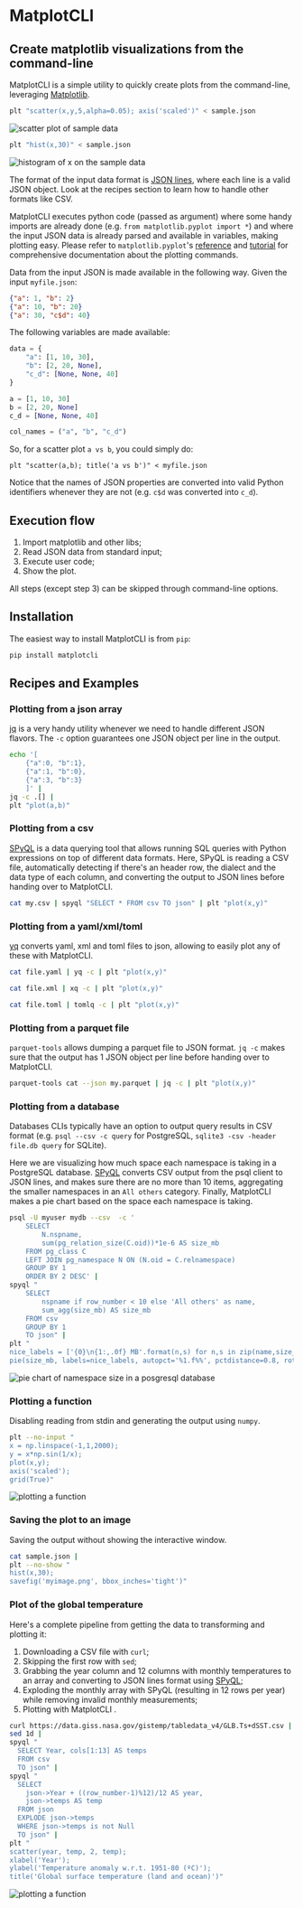 # MatplotCLI

## Create matplotlib visualizations from the command-line

MatplotCLI is a simple utility to quickly create plots from the command-line, leveraging [Matplotlib](https://github.com/matplotlib/matplotlib). 

```sh
plt "scatter(x,y,5,alpha=0.05); axis('scaled')" < sample.json
```

![scatter plot of sample data](img/scatter_sample.png)

```sh
plt "hist(x,30)" < sample.json
```

![histogram of x on the sample data](img/hist_sample.png)


The format of the input data format is [JSON lines](https://jsonlines.org), where each line is a valid JSON object. Look at the recipes section to learn how to handle other formats like CSV.

MatplotCLI executes python code (passed as argument) where some handy imports are already done (e.g. `from matplotlib.pyplot import *`) and where the input JSON data is already parsed and available in variables, making plotting easy. Please refer to `matplotlib.pyplot`'s [reference](https://matplotlib.org/stable/api/_as_gen/matplotlib.pyplot.html#module-matplotlib.pyplot) and [tutorial](https://matplotlib.org/stable/tutorials/introductory/pyplot.html) for comprehensive documentation about the plotting commands. 

Data from the input JSON is made available in the following way. Given the input `myfile.json`:

```json
{"a": 1, "b": 2}
{"a": 10, "b": 20}
{"a": 30, "c$d": 40}
```

The following variables are made available:

```python
data = {
    "a": [1, 10, 30],
    "b": [2, 20, None],
    "c_d": [None, None, 40]
}

a = [1, 10, 30]
b = [2, 20, None]
c_d = [None, None, 40]

col_names = ("a", "b", "c_d")
```

So, for a scatter plot `a vs b`, you could simply do:

```
plt "scatter(a,b); title('a vs b')" < myfile.json
```

Notice that the names of JSON properties are converted into valid Python identifiers whenever they are not (e.g. `c$d` was converted into `c_d`).

## Execution flow

1. Import matplotlib and other libs;
2. Read JSON data from standard input;
3. Execute user code;
4. Show the plot.

All steps (except step 3) can be skipped through command-line options.


## Installation

The easiest way to install MatplotCLI is from `pip`:

```sh
pip install matplotcli
```
   


## Recipes and Examples

### Plotting from a json array

[jq](https://stedolan.github.io/jq/) is a very handy utility whenever we need to handle different JSON flavors. The `-c` option guarantees one JSON object per line in the output. 

```sh
echo '[
    {"a":0, "b":1},
    {"a":1, "b":0},
    {"a":3, "b":3}
    ]' | 
jq -c .[] | 
plt "plot(a,b)"
```


### Plotting from a csv

[SPyQL](https://github.com/dcmoura/spyql) is a data querying tool that allows running SQL queries with Python expressions on top of different data formats. Here, SPyQL is reading a CSV file, automatically detecting if there's an header row, the dialect and the data type of each column, and converting the output to JSON lines before handing over to MatplotCLI.


```sh
cat my.csv | spyql "SELECT * FROM csv TO json" | plt "plot(x,y)"
```

### Plotting from a yaml/xml/toml

[yq](https://kislyuk.github.io/yq/#) converts yaml, xml and toml files to json, allowing to easily plot any of these with MatplotCLI.

```sh
cat file.yaml | yq -c | plt "plot(x,y)"
```
```sh
cat file.xml | xq -c | plt "plot(x,y)"
```
```sh
cat file.toml | tomlq -c | plt "plot(x,y)"
```

### Plotting from a parquet file

 `parquet-tools` allows dumping a parquet file to JSON format.  `jq -c` makes sure that the output has 1 JSON object per line before handing over to MatplotCLI.

```sh
parquet-tools cat --json my.parquet | jq -c | plt "plot(x,y)"
```

### Plotting from a database

Databases CLIs typically have an option to output query results in CSV format (e.g. `psql --csv -c query`  for PostgreSQL, `sqlite3 -csv -header file.db query` for SQLite). 

Here we are visualizing how much space each namespace is taking in a PostgreSQL database.
[SPyQL](https://github.com/dcmoura/spyql) converts CSV output from the psql client to JSON lines, and makes sure there are no more than 10 items, aggregating the smaller namespaces in an `All others` category.
Finally, MatplotCLI makes a pie chart based on the space each namespace is taking. 

```sh
psql -U myuser mydb --csv  -c '
    SELECT 
        N.nspname,
        sum(pg_relation_size(C.oid))*1e-6 AS size_mb
    FROM pg_class C
    LEFT JOIN pg_namespace N ON (N.oid = C.relnamespace)
    GROUP BY 1 
    ORDER BY 2 DESC' | 
spyql "
    SELECT 
        nspname if row_number < 10 else 'All others' as name, 
        sum_agg(size_mb) AS size_mb 
    FROM csv 
    GROUP BY 1 
    TO json" | 
plt "
nice_labels = ['{0}\n{1:,.0f} MB'.format(n,s) for n,s in zip(name,size_mb)];
pie(size_mb, labels=nice_labels, autopct='%1.f%%', pctdistance=0.8, rotatelabels=True)"
```

![pie chart of namespace size in a posgresql database](img/pie_pg.png)


### Plotting a function 

Disabling reading from stdin and generating the output using `numpy`.

```sh
plt --no-input "
x = np.linspace(-1,1,2000); 
y = x*np.sin(1/x); 
plot(x,y); 
axis('scaled'); 
grid(True)"
```
![plotting a function](img/plot_func.png)


### Saving the plot to an image

Saving the output without showing the interactive window.

```sh
cat sample.json | 
plt --no-show "
hist(x,30); 
savefig('myimage.png', bbox_inches='tight')"
```

### Plot of the global temperature

Here's a complete pipeline from getting the data to transforming and plotting it:

1. Downloading a CSV file with `curl`; 
2. Skipping the first row with `sed`;
3. Grabbing the year column and 12 columns with monthly temperatures to an array and converting to JSON lines format using [SPyQL](https://github.com/dcmoura/spyql);
4. Exploding the monthly array with SPyQL (resulting in 12 rows per year) while removing invalid monthly measurements;
5. Plotting with MatplotCLI  .

```sh
curl https://data.giss.nasa.gov/gistemp/tabledata_v4/GLB.Ts+dSST.csv |
sed 1d | 
spyql "
  SELECT Year, cols[1:13] AS temps 
  FROM csv 
  TO json" | 
spyql "
  SELECT 
    json->Year + ((row_number-1)%12)/12 AS year, 
    json->temps AS temp 
  FROM json 
  EXPLODE json->temps 
  WHERE json->temps is not Null 
  TO json" | 
plt "
scatter(year, temp, 2, temp); 
xlabel('Year'); 
ylabel('Temperature anomaly w.r.t. 1951-80 (ºC)'); 
title('Global surface temperature (land and ocean)')"
```

![plotting a function](img/scatter_temperature.png)